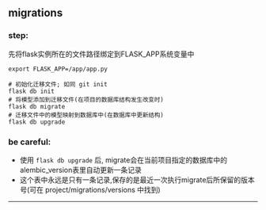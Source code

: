 ## migrations
### step:
先将flask实例所在的文件路径绑定到FLASK_APP系统变量中
```shell
export FLASK_APP=/app/app.py
```
```shell
# 初始化迁移文件; 如同 git init
flask db init
# 将模型添加到迁移文件(在项目的数据库结构发生改变时)
flask db migrate
# 迁移文件中的模型映射到数据库中(在数据库中更新结构)
flask db upgrade
```

### be careful:
- 使用 `flask db upgrade` 后, migrate会在当前项目指定的数据库中的alembic_version表里自动更新一条记录
- 这个表中永远是只有一条记录,保存的是最近一次执行migrate后所保留的版本号(可在 project/migrations/versions 中找到)
---
